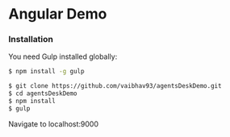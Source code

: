 # Angular Demo

### Installation

You need Gulp installed globally:

```sh
$ npm install -g gulp
```

```sh
$ git clone https://github.com/vaibhav93/agentsDeskDemo.git
$ cd agentsDeskDemo
$ npm install
$ gulp
```

Navigate to localhost:9000

